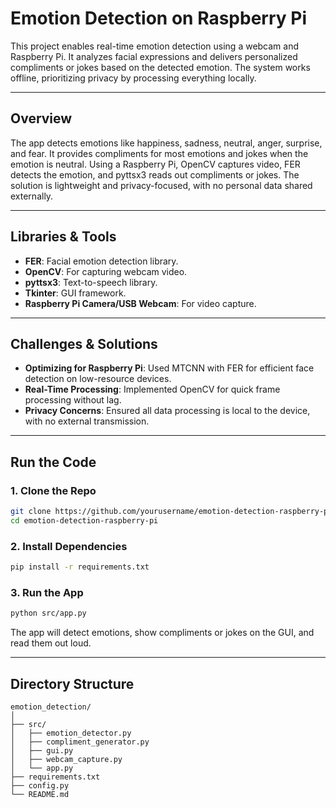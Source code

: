 # Emotion Detection on Raspberry Pi

This project enables real-time emotion detection using a webcam and Raspberry Pi. It analyzes facial expressions and delivers personalized compliments or jokes based on the detected emotion. The system works offline, prioritizing privacy by processing everything locally.

---

## **Overview**

The app detects emotions like happiness, sadness, neutral, anger, surprise, and fear. It provides compliments for most emotions and jokes when the emotion is neutral. Using a Raspberry Pi, OpenCV captures video, FER detects the emotion, and pyttsx3 reads out compliments or jokes. The solution is lightweight and privacy-focused, with no personal data shared externally.

---

## **Libraries & Tools**

- **FER**: Facial emotion detection library.
- **OpenCV**: For capturing webcam video.
- **pyttsx3**: Text-to-speech library.
- **Tkinter**: GUI framework.
- **Raspberry Pi Camera/USB Webcam**: For video capture.

---

## **Challenges & Solutions**

- **Optimizing for Raspberry Pi**: Used MTCNN with FER for efficient face detection on low-resource devices.
- **Real-Time Processing**: Implemented OpenCV for quick frame processing without lag.
- **Privacy Concerns**: Ensured all data processing is local to the device, with no external transmission.

---

## **Run the Code**

### 1. **Clone the Repo**

```bash
git clone https://github.com/yourusername/emotion-detection-raspberry-pi.git
cd emotion-detection-raspberry-pi
```

### 2. **Install Dependencies**

```bash
pip install -r requirements.txt
```

### 3. **Run the App**

```bash
python src/app.py
```

The app will detect emotions, show compliments or jokes on the GUI, and read them out loud.

---

## **Directory Structure**

```
emotion_detection/
│
├── src/
│   ├── emotion_detector.py
│   ├── compliment_generator.py
│   ├── gui.py
│   ├── webcam_capture.py
│   └── app.py
├── requirements.txt
├── config.py
└── README.md
```

